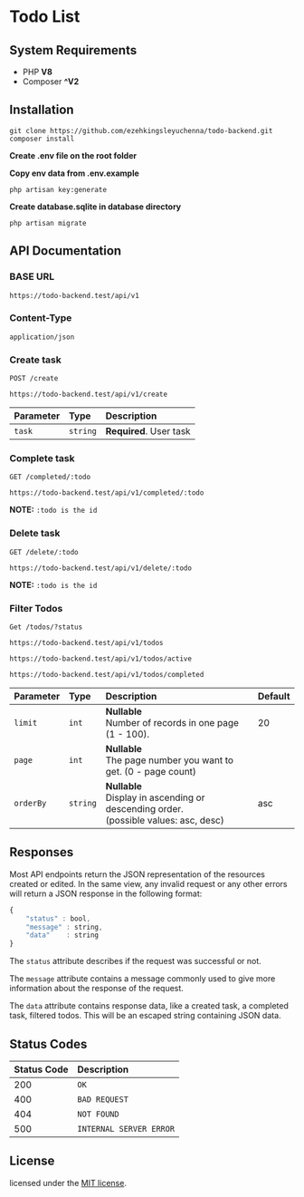 # Todo List

## System Requirements
- PHP **V8**
- Composer **^V2**

## Installation

```
git clone https://github.com/ezehkingsleyuchenna/todo-backend.git
composer install
```

**Create .env file on the root folder**

**Copy env data from .env.example**

```
php artisan key:generate
```

**Create database.sqlite in database directory**

```
php artisan migrate
```

## API Documentation
### BASE URL
```http request
https://todo-backend.test/api/v1
```
### Content-Type
`application/json`

### Create task
`POST /create`
```http request
https://todo-backend.test/api/v1/create
```

| Parameter | Type | Description             |
|:----------| :--- |:------------------------|
| `task`    | `string` | **Required**. User task |

### Complete task
`GET /completed/:todo`
```http request
https://todo-backend.test/api/v1/completed/:todo
```
**NOTE:** `:todo is the id`

### Delete task
`GET /delete/:todo`
```http request
https://todo-backend.test/api/v1/delete/:todo
```
**NOTE:** `:todo is the id`

### Filter Todos
`Get /todos/?status`
```http request
https://todo-backend.test/api/v1/todos
```
```http request
https://todo-backend.test/api/v1/todos/active
```
```http request
https://todo-backend.test/api/v1/todos/completed
```

| Parameter | Type     | Description                                                                                      | Default |
|:----------|:---------|:-------------------------------------------------------------------------------------------------|:--------|
| `limit`   | `int`    | **Nullable** <br/> Number of records in one page (1 - 100).                                      | 20      |
| `page`    | `int`    | **Nullable** <br/>The page number you want to get. (0 - page count)                              |         |
| `orderBy` | `string` | **Nullable** <br/>Display in ascending or descending order.<br/> (possible values: asc, desc)    | asc     |


## Responses

Most API endpoints return the JSON representation of the resources created or edited. In the same view, any invalid request or any other errors will return a JSON
response in the following format:

```javascript
{
    "status" : bool,
    "message" : string,
    "data"    : string
}
```

The `status` attribute describes if the request was successful or not.

The `message` attribute contains a message commonly used to give more information about the response of the request.

The `data` attribute contains response data, like a created task, a completed task, filtered todos. This will be an escaped string containing JSON data.

## Status Codes

| Status Code | Description     |
| :--- |:-----------------------|
| 200 | `OK`                    |
| 400 | `BAD REQUEST`           |
| 404 | `NOT FOUND`             |
| 500 | `INTERNAL SERVER ERROR` |

## License

licensed under the [MIT license](https://opensource.org/licenses/MIT).
